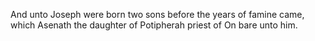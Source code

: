 And unto Joseph were born two sons before the years of famine came, which Asenath the daughter of Potipherah priest of On bare unto him.
